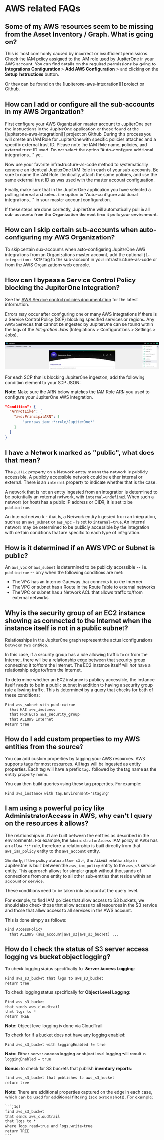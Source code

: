 # AWS related FAQs

## Some of my AWS resources seem to be missing from the Asset Inventory / Graph. What is going on?

This is most commonly caused by incorrect or insufficient permissions. Check the
IAM policy assigned to the IAM role used by JupiterOne in your AWS account. You
can find details on the required permissions by going to **Integrations Configuration** > **Add AWS Configuration** > and clicking on the **Setup Instructions** button.

Or they can be found on the [jupiterone-aws-integration][] project on Github.

## How can I add or configure all the sub-accounts in my AWS Organization?

First configure your AWS Organization master account to JupiterOne per the instructions 
in the JupiterOne application or those found at the [jupiterone-aws-integration][] project on Github. 
During this process you will create an IAM Role for JupiterOne with specific policies attached and a 
specific external trust ID. Please note the IAM Role name, policies, and external trust ID used. 
Do not select the option "Auto-configure additional integrations..." yet.

Now use your favorite infrastructure-as-code method to systematically generate an identical JupiterOne IAM Role in each of your sub-accounts. Be sure to name the IAM Role identically, attach the same policies, and use the same external trust ID as was used with the master account configuration.

Finally, make sure that in the JupiterOne application you have selected a polling interval and select the option to "Auto-configure additional integrations..." in your master account configuration.

If these steps are done correctly, JupiterOne will automatically pull in all sub-accounts from the Organization the next time it polls your environment.

## How can I skip certain sub-accounts when auto-configuring my AWS Organization?

To skip certain sub-accounts when auto-configuring JupiterOne AWS integrations from an Organizations master account, add the optional `j1-integration: SKIP` tag to the sub-account in your infrastructure-as-code or from the AWS Organizations web console.

## How can I bypass a Service Control Policy blocking the JupiterOne Integration?

See the [AWS Service control policies documentation](https://docs.aws.amazon.com/organizations/latest/userguide/orgs_manage_policies_scps.html) for the latest information. 

Errors may occur after configuring one or many AWS integrations if there is a Service Control Policy (SCP) blocking specified services or regions. Any AWS Services that cannot be ingested by JupiterOne can be found within the logs of the *Integration Jobs* (Integrations > Configurations > Settings > Jobs).

![Integration Jobs](../../assets/faq-integration-jobs.png)

For each SCP that is blocking JupiterOne ingestion, add the following condition
element to your SCP JSON: 

**Note**:  Make sure the ARN below matches the IAM Role ARN you used to configure
your JupiterOne AWS integration.

```json
"Condition": {
  "ArnNotLike": {
    "aws:PrincipalARN": [
        "arn:aws:iam::*:role/JupiterOne*"
    ]
  }
}
```

## I have a Network marked as "public", what does that mean?

The `public` property on a Network entity means the network is publicly accessible. A publicly accessible network could be either internal or external. There is an `internal` property to indicate whether that is the case.

A network that is not an entity ingested from an integration is determined to be potentially an external network, with `internal=undefined`. When such a network (or host) has a public IP address or CIDR, it is set to be `public=true`.

An internal network - that is, a Network entity ingested from an integration, such as an `aws_subnet` or `aws_vpc` - is set to `internal=true`. An internal network may be determined to be publicly accessible by the integration with certain conditions that are specific to each type of integration.

## How is it determined if an AWS VPC or Subnet is public?

An `aws_vpc` or `aws_subnet` is determined to be publicly accessible -- i.e. `public=true` -- only when the following conditions are met:

- The VPC has an Internet Gateway that connects it to the Internet
- The VPC or subnet has a Route in the Route Table to external networks
- The VPC or subnet has a Network ACL that allows traffic to/from external networks

## Why is the security group of an EC2 instance showing as connected to the Internet when the instance itself is not in a public subnet?

Relationships in the JupiterOne graph represent the actual configurations between two entities.

In this case, if a security group has a rule allowing traffic to or from the Internet, there will be a relationship edge between that security group connecting it to/from the Internet. The EC2 instance itself will _not_ have a relationship edge to/from the Internet.

To determine whether an EC2 instance is publicly accessible, the instance itself needs to be in a public subnet in addition to having a security group rule allowing traffic. This is determined by a query that
checks for both of these conditions:

```j1ql
Find aws_subnet with public=true
  that HAS aws_instance
  that PROTECTS aws_security_group
  that ALLOWS Internet
Return tree
```

## How do I add custom properties to my AWS entities from the source?

You can add custom properties by tagging your AWS resources. AWS supports tags for most resources. All tags will be ingested as entity properties. Each tag will have a prefix `tag.` followed by the tag name as the entity property name.

You can then build queries using these tag properties. For example:

```j1ql
Find aws_instance with tag.Environment='staging'
```

## I am using a powerful policy like AdministratorAccess in AWS, why can't I query on the resources it allows?

The relationships in J1 are built between the entities as described in the environments. For example, the `AdministratorAccess` IAM policy in AWS has an `allow *:*` rule, therefore, a relationship is built directly from that `aws_iam_policy` entity to the `aws_account` entity.

Similarly, if the policy states `allow s3:*`, the `ALLOWS` relationship in JupiterOne is built between the `aws_iam_policy` entity to the `aws_s3` service entity. This approach allows for simpler graph without  thousands of connections from one entity to all other sub-entities that reside within an account or service.

These conditions need to be taken into account at the query level.

For example, to find IAM policies that allow access to S3 buckets, we should also check those that allow access to all resources in the S3 service and those that allow access to all services in the AWS account.

This is done simply as follows:

```
Find AccessPolicy 
  that ALLOWS (aws_account|aws_s3|aws_s3_bucket) ...
```

## How do I check the status of S3 server access logging vs bucket object logging?

To check logging status specifically for **Server Access Logging**:

```j1ql
Find aws_s3_bucket that logs to aws_s3_bucket
return tree
```

To check logging status specifically for **Object Level Logging**:

```j1ql
Find aws_s3_bucket 
that sends aws_cloudtrail 
that logs to * 
return TREE
```

**Note:**
    Object level logging is done via CloudTrail

To check for if a bucket does not have any logging enabled:

```j1ql
Find aws_s3_bucket with loggingEnabled != true
```

**Note:**
    Either server access logging or object level logging will result 
    in `loggingEnabled = true`

**Bonus:** to check for S3 buckets that publish **inventory reports**:

```j1ql
find aws_s3_bucket that publishes to aws_s3_bucket
return tree
```

**Note:**
    There are additional properties captured on the edge in each case, 
    which can be used for additional filtering (see screenshots). 
    For example:
    
    ​```j1ql
    find aws_s3_bucket 
    that sends aws_cloudtrail 
    that logs to * 
    where logs.read=true and logs.write=true
    return TREE
    ​```